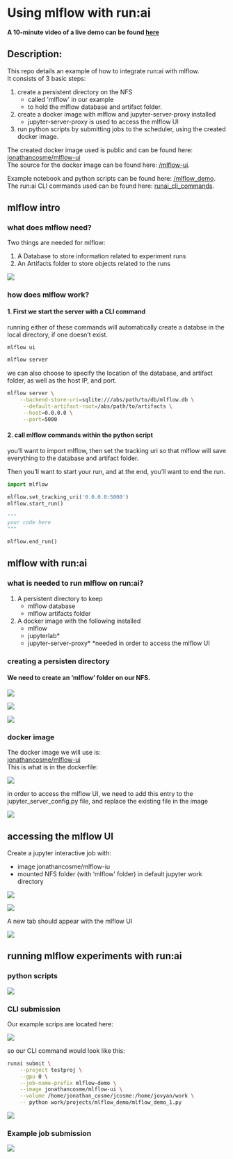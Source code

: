 # Using mlflow with run:ai  
  
**A 10-minute video of a live demo can be found [here](https://vimeo.com/735365104)**

## Description:
This repo details an example of how to integrate run:ai with mlflow.   
It consists of 3 basic steps:
1. create a persistent directory on the NFS 
    + called 'mlflow' in our example
    + to hold the mlflow database and artifact folder.
2. create a docker image with mlflow and jupyter-server-proxy installed
    + jupyter-server-proxy is used to access the mlflow UI
3. run python scripts by submitting jobs to the scheduler, using the created docker image.  

The created docker image used is public and can be found here:  
[jonathancosme/mlflow-ui](https://hub.docker.com/repository/docker/jonathancosme/mlflow-ui)  
The source for the docker image can be found here: [/mlflow-ui](/mlflow-ui).  
  
Example notebook and python scripts can be found here: [/mlflow_demo](/mlflow_demo).  
The run:ai CLI commands used can be found here: [runai_cli_commands](runai_cli_commands).  

## mlflow intro 

### what does mlflow need?
Two things are needed for mlflow:
1. A Database to store information related to experiment runs
2. An Artifacts folder to store objects related to the runs  

![](images/image_1.png)  
  
### how does mlflow work?
#### 1. First we start the server with a CLI command
running either of these commands will automatically create a databse in the local directory, if one doesn’t exist.  
  
~~~bash
mlflow ui
~~~  
  
~~~bash
mlflow server
~~~  
  
we can also choose to specify the location of the database, and artifact folder, as well as the host IP, and port.  

~~~bash
mlflow server \
    --backend-store-uri=sqlite:///abs/path/to/db/mlflow.db \
     --default-artifact-root=/abs/path/to/artifacts \
     --host=0.0.0.0 \
     --port=5000 
~~~  

#### 2. call mlflow commands within the python script  
you’ll want to import mlflow, then set the tracking uri so that mlflow will save everything to the database and artifact folder.  
  
Then you’ll want to start your run, and at the end, you’ll want to end the run.  
  
~~~python
import mlflow

mlflow.set_tracking_uri('0.0.0.0:5000')
mlflow.start_run()

"""
your code here
"""

mlflow.end_run()
~~~  
  
## mlflow with run:ai
### what is needed to run mlflow on run:ai?
1. A persistent directory to keep
    + mlflow database
    + mlflow artifacts folder
2. A docker image with the following installed
    + mlflow
    + jupyterlab*
    + jupyter-server-proxy*
\*needed in order to access the mlflow UI
### creating a persisten directory
#### We need to create an ‘mlflow’ folder on our NFS.  

![](images/image_2.png)  
  
![](images/image_3.png)  
  
![](images/image_4.png)  
  
### docker image
The docker image we will use is:  
[jonathancosme/mlflow-ui](https://hub.docker.com/repository/docker/jonathancosme/mlflow-ui)  
This is what is in the dockerfile:  

![](images/image_5.png)   
  
in order to access the mlflow UI, we need to add this entry to the jupyter_server_config.py file, and replace the existing file in the image  

![](images/image_6.png)  

## accessing the mlflow UI
Create a jupyter interactive job with:
+ image jonathancosme/mlflow-iu
+ mounted NFS folder (with ‘mlflow’ folder) in default jupyter work directory
  
![](images/image_7.png)  
  
![](images/image_8.png)  
  
A new tab should appear with the mlflow UI  
  
![](images/image_9.png)  
  
## running mlflow experiments with run:ai
### python scripts  

![](images/image_10.png)  
  
### CLI submission
Our example scrips are located here:  
  
![](images/image_11.png)  
  
so our CLI command would look like this:  
  
~~~bash
runai submit \
    --project testproj \
    --gpu 0 \
    --job-name-prefix mlflow-demo \
    --image jonathancosme/mlflow-ui \
    --volume /home/jonathan_cosme/jcosme:/home/jovyan/work \
    -- python work/projects/mlflow_demo/mlflow_demo_1.py
~~~  
  
![](images/image_12.png) 
  
### Example job submission

![](images/image_13.png) 





